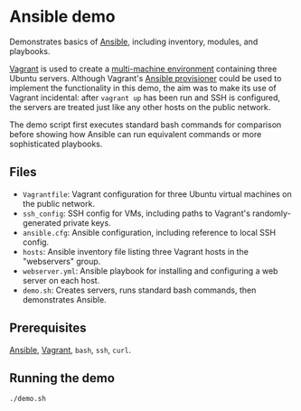 # Ansible demo

Demonstrates basics of [Ansible](http://www.ansible.com/),
including inventory, modules, and playbooks.

[Vagrant](https://www.vagrantup.com/) is used to create a
[multi-machine environment](http://docs.vagrantup.com/v2/multi-machine/index.html)
containing three Ubuntu servers.
Although Vagrant's [Ansible provisioner](http://docs.vagrantup.com/v2/provisioning/ansible.html)
could be used to implement the functionality in this demo, the aim was to make its use of Vagrant
incidental: after `vagrant up` has been run and SSH is configured, the servers are treated just
like any other hosts on the public network.

The demo script first executes standard bash commands for comparison before showing how Ansible
can run equivalent commands or more sophisticated playbooks.

## Files

* `Vagrantfile`: Vagrant configuration for three Ubuntu virtual machines on the public network.
* `ssh_config`: SSH config for VMs, including paths to Vagrant's randomly-generated private keys.
* `ansible.cfg`: Ansible configuration, including reference to local SSH config.
* `hosts`: Ansible inventory file listing three Vagrant hosts in the "webservers" group.
* `webserver.yml`: Ansible playbook for installing and configuring a web server on each host.
* `demo.sh`: Creates servers, runs standard bash commands, then demonstrates Ansible.

## Prerequisites

[Ansible](http://www.ansible.com/),
[Vagrant](https://www.vagrantup.com/),
`bash`,
`ssh`,
`curl`.

## Running the demo

```
./demo.sh
```
